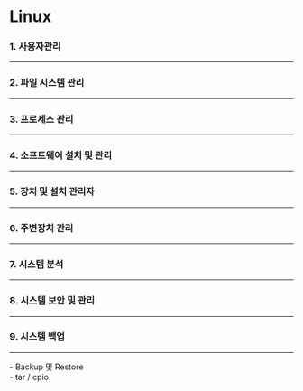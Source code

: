 # Linux

### 1. 사용자관리
<hr>

### 2. 파일 시스템 관리
<hr>

### 3. 프로세스 관리
<hr>

### 4. 소프트웨어 설치 및 관리
<hr>

### 5. 장치 및 설치 관리자
<hr>

### 6. 주변장치 관리
<hr>

### 7. 시스템 분석
<hr>

### 8. 시스템 보안 및 관리
<hr>

### 9. 시스템 백업
<hr>
- Backup 및 Restore <br>
- tar / cpio 

